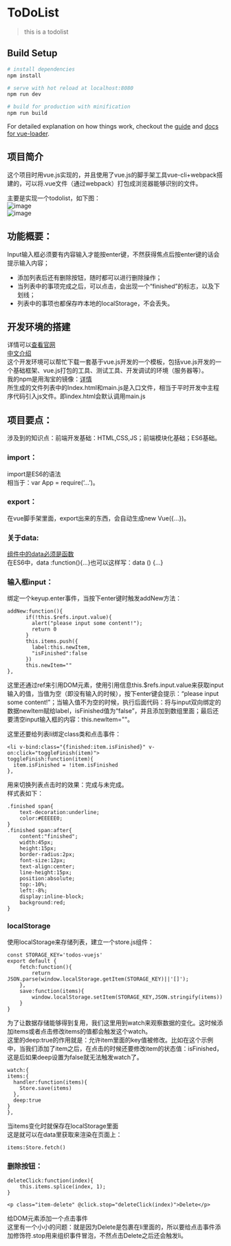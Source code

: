 # ToDoList
> this is a todolist
## Build Setup

``` bash
# install dependencies
npm install

# serve with hot reload at localhost:8080
npm run dev

# build for production with minification
npm run build
```

For detailed explanation on how things work, checkout the [guide](http://vuejs-templates.github.io/webpack/) and [docs for vue-loader](http://vuejs.github.io/vue-loader).

## 项目简介
这个项目时用vue.js实现的，并且使用了vue.js的脚手架工具vue-cli+webpack搭建的，可以将.vue文件（通过webpack）打包成浏览器能够识别的文件。<br/>

主要是实现一个todolist，如下图：<br/>
![image](https://github.com/25paul/ToDoList/tree/master/images/first.png)<br/>
![image](https://github.com/25paul/ToDoList/tree/master/images/second.png)

## 功能概要：
Input输入框必须要有内容输入才能按enter键，不然获得焦点后按enter键的话会提示输入内容；
* 添加列表后还有删除按钮，随时都可以进行删除操作；
* 当列表中的事项完成之后，可以点击，会出现一个“finished”的标志，以及下划线；
* 列表中的事项也都保存咋本地的localStorage，不会丢失。

## 开发环境的搭建
详情可以[查看官网](https://github.com/vuejs/vue-cli)<br/>
[中文介绍](http://www.tuicool.com/articles/veIRziU)<br/>
这个开发环境可以帮忙下载一套基于vue.js开发的一个模板，包括vue.js开发的一个基础框架、vue.js打包的工具、测试工具、开发调试的环境（服务器等）。<br/>
我的npm是用淘宝的镜像：[详情](http://www.cnblogs.com/Chen-XiaoJun/p/6236625.html)<br/>
所生成的文件列表中的Index.html和main.js是入口文件，相当于平时开发中主程序代码引入js文件。即index.html会默认调用main.js

## 项目要点：
涉及到的知识点：前端开发基础：HTML,CSS,JS；前端模块化基础；ES6基础。<br/>

### import：
import是ES6的语法<br/>
相当于：var App = require(‘...’)。

### export：
在vue脚手架里面，export出来的东西，会自动生成new Vue({...})。

### 关于data:
[组件中的data必须是函数](https://cn.vuejs.org/v2/guide/components.html#data-必须是函数)<br/>
在ES6中，data :function(){...}也可以这样写：data () {...}

### 输入框input：
绑定一个keyup.enter事件，当按下enter键时触发addNew方法：<br/>
```
addNew:function(){
      if(!this.$refs.input.value){
      	alert("please input some content!"); 
      	return 0
      }
      this.items.push({
        label:this.newItem,
        "isFinished":false
      })
      this.newItem=""
},
```
这里还通过ref来引用DOM元素，使用引用信息this.$refs.input.value来获取input输入的值，当值为空（即没有输入的时候），按下enter键会提示：“please input some content!”；当输入值不为空的时候，执行后面代码：将与input双向绑定的数据newItem赋给label，isFinished值为“false”，并且添加到数组里面；最后还要清空input输入框的内容：this.newItem=""。<br/>

这里还要给列表li绑定class类和点击事件：<br/>
```
<li v-bind:class="{finished:item.isFinished}" v-on:click="toggleFinish(item)">
toggleFinish:function(item){
  item.isFinished = !item.isFinished
},
```
用来切换列表点击时的效果：完成与未完成。<br/>
样式表如下：<br/>
```
.finished span{
  	text-decoration:underline;
  	color:#EEEEE0;
}
.finished span:after{
	content:"finished";
	width:45px;
	height:15px;
	border-radius:2px;
	font-size:12px;
	text-align:center;
	line-height:15px;
	position:absolute;
	top:-10%;
	left:-8%;
	display:inline-block;
	background:red;
}
```
### localStorage
使用localStorage来存储列表，建立一个store.js组件：<br/>
```
const STORAGE_KEY='todos-vuejs' 
export default {
	fetch:function(){
		return JSON.parse(window.localStorage.getItem(STORAGE_KEY)||'[]');
	},
	save:function(items){
		window.localStorage.setItem(STORAGE_KEY,JSON.stringify(items))
	}
}
```
为了让数据存储能够得到复用，我们这里用到watch来观察数据的变化。这时候添加items或者点击修改items的值都会触发这个watch。<br/>
这里的deep:true的作用就是：允许item里面的key值被修改。比如在这个示例中，当我们添加了item之后，在点击的时候还要修改item的状态值：isFinished，这是后如果deep设置为false就无法触发watch了。</br>
```
watch:{
items:{
  handler:function(items){
    Store.save(items)
  },
  deep:true
}
},
```
当items变化时就保存在localStorage里面<br/>
这是就可以在data里获取来渲染在页面上：<br/>
```
items:Store.fetch()
```
### 删除按钮：
```
deleteClick:function(index){
	this.items.splice(index, 1);
}
```
```
<p class="item-delete" @click.stop="deleteClick(index)">Delete</p>
```
给DOM元素添加一个点击事件<br/>
这里有一个小小的问题：就是因为Delete是包裹在li里面的，所以要给点击事件添加修饰符.stop用来组织事件冒泡，不然点击Delete之后还会触发li。
